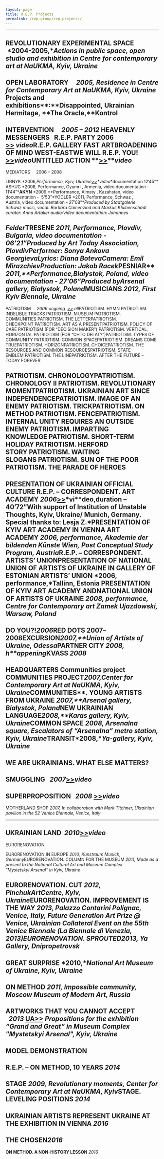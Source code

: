 ```yaml
---
layout: page
title: R.E.P. Projects
permalink: /rep-group/rep-projects/
---
```


---
REVOLUTIONARY
EXPERIMENTAL SPACE     *2004-2005,**Actions in public space, open studio and exhibition in Centre for contemporary art at NaUKMA, Kyiv, Ukraine*
---
OPEN LABORATORY     *2005, Residence in Centre for Contemporary Art at NaUKMA, Kyiv, Ukraine*
**Projects and** **exhibitions****:****Disappointed**, **Ukrainian Hermitage**, **The Oracle,****Kontrol**
---
INTERVENTION     *2005 – 2012*
HEAVENLY
MESSENGERS  
R.E.P. PARTY 2006 [>>](https://vimeo.com/17226090) *video*R.E.P. GALLERY
FAST ARTBROADENING OF MIND WEST-EASTWE WILL R.E.P. YOU! [>>](https://vimeo.com/22308743)*video***UNTITLED ACTION** **[>>](https://vimeo.com/16919274)***video*
---
MEDIATORS     2006 – 2008 

LIRNYK *2006,**Performance, Kyiv, Ukraine*[>>](https://vimeo.com/27596046)*video**documentation 12’45”*ASHUG *2008, Performance, Gyumri , Armenia, video documentation - 11’44”***AKYN** *2009,**Performance, Almaty , Kazahstan, video documentation -  5’53”*YODLER *2011, Performance, Schwaz , Austria, video documentation - 27’08”**Produced by Stadtgalerie Schwaz music, vocal: Barbara Camenzind and Markus
Kluibenschädl
curator: Anna Artaker
audio/video documentation: Johannes* 

*Felder*TRESENE *2011, Performance, Plovdiv, Bulgaria, video documentation - 06’21”**Produced by Art Today Association, PlovdivPerformer: Sonya Ankova GeorgievaLyrics: Diana BotevaCamera: Emil MirazchievProduction: Jakob Racek***PESNIAR** *2011,**Performance,**Białystok**, Poland, video documentation - 27’06”**Produced by**Arsenal gallery, Białystok, Poland*MUSICIANS *2012, First Kyiv Biennale, Ukraine*
---

PATRIOTISM     *2006 ongoing  [>>](https://drive.google.com/file/d/1ujIVbVdMbiBNC2Td5o-yEE36UwVrfTrs/view?usp=sharing) all*PATRIOTISM. HYMN PATRIOTISM. INDELIBLE TRACKS PATRIOTISM. MUSEUM PATRIOTISM. COMMUNITIES PATRIOTISM. THE LETTERPATRIOTISM. CHECKPOINT PATRIOTISM. ART AS A PRESENTPATRIOTISM. POLICY OF CARE PATRIOTISM (FOR “DECISION MAKER”) PATRIOTISM. VERTICAL, HORIZONTAL PATRIOTISM (FOR “CHTO DELAT?”)PATRIOTISM. TYPES OF COMMUNITY PATRIOTISM. COMMON SPACEPATRIOTISM. DREAMS COME TRUEPATRIOTISM. HORIZONPATRIOTISM. CHOICEPATRIOTISM. THE RESOURCES AND COMMON RESOURCESPATRIOTISM. STATE EMBLEM PATRIOTISM. THE LINEPATRIOTISM. AFTER THE FUTURE – TODAY FOREVER 

PATRIOTISM. CHRONOLOGYPATRIOTISM. CHRONOLOGY II PATRIOTISM. REVOLUTIONARY MOMENTPATRIOTISM. UKRAINIAN ART SINCE INDEPENDENCEPATRIOTISM. IMAGE OF AN ENEMY PATRIOTISM. TRICKPATRIOTISM. ON METHOD PATRIOTISM. FENCEPATRIOTISM. INTERNAL UNITY REQUIRES AN OUTSIDE ENEMY PATRIOTISM. IMPARTING KNOWLEDGE PATRIOTISM. SHORT-TERM HOLIDAY PATRIOTISM. HERFORD STORY PATRIOTISM. WAITING SLOGANS PATRIOTISM. SUN OF THE POOR 
**PATRIOTISM. THE PARADE OF HEROES**
---
PRESENTATION OF UKRAINIAN OFFICIAL CULTURE
**R.E.P. – CORRESPONDENT.
ART ACADEMY** *2006*[>>](https://vimeo.com/308190840)*vi**deo,**duration – 40’72”**With support of Institution of Unstable Thoughts, Kyiv, Ukraine/ Munich, Germany. Special thanks to: Lesja Z.*PRESENTATION OF KYIV ART
ACADEMY IN VIENNA ART
ACADEMY *2006, performance, Akademie der bildenden Künste Wien, Post Conceptual Study Program, Austria*R.E.P. – CORRESPONDENT. ARTISTS’ UNION**PRESENTATION OF NATIONAL UNION OF ARTISTS OF UKRAINE IN GALLERY OF ESTONIAN ARTISTS’ UNION** *2006, performance,*Tallinn, Estonia
PRESENTATION OF KYIV ART ACADEMY ANDNATIONAL UNION OF ARTISTS OF UKRAINE *2008, performance, Centre for Contemporary art Zamek Ujazdowski, Warsaw, Poland*
---
**DO YOU?!***2006*RED DOTS 2007– 2008**EXCURSION***2007,**Union of Artists of Ukraine, Odessa*PARTNER CITY *2008, h**appening*KVASS *2008*
---
HEADQUARTERS **Communities project COMMUNITIES PROJECT***2007,**Center for Contemporary Art at NaUKMA, Kyiv, Ukraine***COMMUNITIES**. YOUNG ARTISTS FROM UKRAINE *2007,**Arsenal gallery, Białystok, Poland*NEW UKRAINIAN LANGUAGE*2008,**Karas gallery, Kyiv, Ukraine*COMMON SPACE *2008, Arsenalna square, Escalators of “Arsenalna” metro station, Kyiv, Ukraine***TRANSIT***2008,**Ya-gallery, Kyiv, Ukraine*
---
WE ARE UKRAINIANS.
WHAT ELSE MATTERS? 
---
SMUGGLING   *2007*[>>](https://vimeo.com/27124736)*video*
---
SUPERPROPOSITION   *2008* [>>](https://vimeo.com/33344893)*video*
---

MOTHERLAND SHOP *2007, In collaboration with Mark Titchner, Ukrainian pavilion in the 52 Venice Biennale, Venice, Italy*

---
UKRAINIAN LAND  *2010*[>>](https://vimeo.com/33447207)*video*
---
EURORENOVATION

EURORENOVATION IN EUROPE *2010, Kunstraum Munich, Germany*EURORENOVATION. COLUMN FOR THE MUSEUM *2011, Made as a present to the National Cultural Art and Museum Complex "Mystetskyi Arsenal“ in Kyiv, Ukraine*

EURORENOVATION. CUT *2012, PinchukArtCentre, Kyiv, Ukraine*EURORENOVATION. IMPROVEMENT IS THE WAY *2013, Palazzo Contarini Polignac, Venice, Italy, Future Generation Art Prize @ Venice, Ukrainian Collateral Event on the 55th Venice Biennale (La Biennale di Venezia, 2013)***EURORENOVATION. SPROUTED***2013, Ya Gallery, Dnipropetrovsk*
---
**GREAT SURPRISE** *2010,**National Art Museum of
Ukraine, Kyiv, Ukraine*
---
ON METHOD *2011, Impossible community, Moscow Museum of Modern Art, Russia*
---
ARTWORKS THAT YOU CANNOT ACCEPT    *2013* [UA>>](http://archive.prostory.net.ua/ua/art/605-2013-11-05-08-59-14?fbclid=IwAR0S2ZrFVUB5o0y8ctLjKhV71TwS8WQSMmac05BtmLmPyb4_C3wRWpW2LOw) *Propositions for the exhibition “Grand and Great” in Museum Complex "Mystetskyi Arsenal", Kyiv, Ukraine*
---
MODEL
DEMONSTRATION 
---
**R.E.P. – ON METHOD, 10 YEARS** *2014*
---
STAGE *2009, Revolutionary moments, Center for Contemporary Art at NaUKMA, Kyiv***STAGE. LEVELING
POSITIONS** *2014*
---

**UKRAINIAN ARTISTS REPRESENT UKRAINE AT THE EXHIBITION IN
VIENNA** *2016*
---

**THE CHOSEN***2016*
---

**ON METHOD. A NON-HISTORY LESSON** *2016*

